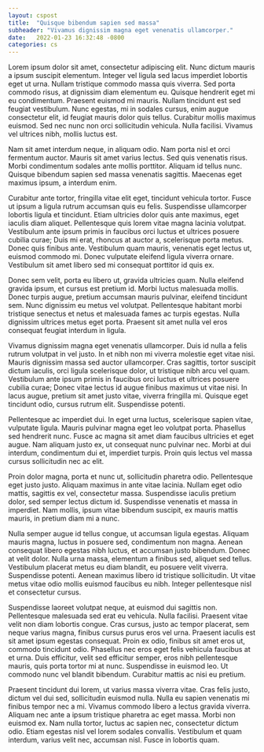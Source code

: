 ```yaml
---
layout: cspost
title:  "Quisque bibendum sapien sed massa"
subheader: "Vivamus dignissim magna eget venenatis ullamcorper."
date:   2022-01-23 16:32:48 -0800
categories: cs
---
```


Lorem ipsum dolor sit amet, consectetur adipiscing elit. Nunc dictum mauris a
ipsum suscipit elementum. Integer vel ligula sed lacus imperdiet lobortis eget
ut urna. Nullam tristique commodo massa quis viverra. Sed porta commodo risus,
at dignissim diam elementum eu. Quisque hendrerit eget mi eu condimentum.
Praesent euismod mi mauris. Nullam tincidunt est sed feugiat vestibulum. Nunc
egestas, mi in sodales cursus, enim augue consectetur elit, id feugiat mauris
dolor quis tellus. Curabitur mollis maximus euismod. Sed nec nunc non orci
sollicitudin vehicula. Nulla facilisi. Vivamus vel ultrices nibh, mollis luctus
est.

Nam sit amet interdum neque, in aliquam odio. Nam porta nisl et orci fermentum
auctor. Mauris sit amet varius lectus. Sed quis venenatis risus. Morbi
condimentum sodales ante mollis porttitor. Aliquam id tellus nunc. Quisque
bibendum sapien sed massa venenatis sagittis. Maecenas eget maximus ipsum, a
interdum enim.

Curabitur ante tortor, fringilla vitae elit eget, tincidunt vehicula tortor.
Fusce ut ipsum a ligula rutrum accumsan quis eu felis. Suspendisse ullamcorper
lobortis ligula et tincidunt. Etiam ultricies dolor quis ante maximus, eget
iaculis diam aliquet. Pellentesque quis lorem vitae magna lacinia volutpat.
Vestibulum ante ipsum primis in faucibus orci luctus et ultrices posuere cubilia
curae; Duis mi erat, rhoncus at auctor a, scelerisque porta metus. Donec quis
finibus ante. Vestibulum quam mauris, venenatis eget lectus ut, euismod commodo
mi. Donec vulputate eleifend ligula viverra ornare. Vestibulum sit amet libero
sed mi consequat porttitor id quis ex.

Donec sem velit, porta eu libero ut, gravida ultricies quam. Nulla eleifend
gravida ipsum, et cursus est pretium id. Morbi luctus malesuada mollis. Donec
turpis augue, pretium accumsan mauris pulvinar, eleifend tincidunt sem. Nunc
dignissim eu metus vel volutpat. Pellentesque habitant morbi tristique senectus
et netus et malesuada fames ac turpis egestas. Nulla dignissim ultrices metus
eget porta. Praesent sit amet nulla vel eros consequat feugiat interdum in
ligula.

Vivamus dignissim magna eget venenatis ullamcorper. Duis id nulla a felis rutrum
volutpat in vel justo. In et nibh non mi viverra molestie eget vitae nisi.
Mauris dignissim massa sed auctor ullamcorper. Cras sagittis, tortor suscipit
dictum iaculis, orci ligula scelerisque dolor, ut tristique nibh arcu vel quam.
Vestibulum ante ipsum primis in faucibus orci luctus et ultrices posuere cubilia
curae; Donec vitae lectus id augue finibus maximus ut vitae nisi. In lacus
augue, pretium sit amet justo vitae, viverra fringilla mi. Quisque eget
tincidunt odio, cursus rutrum elit. Suspendisse potenti.

Pellentesque ac imperdiet dui. In eget urna luctus, scelerisque sapien vitae,
vulputate ligula. Mauris pulvinar magna eget leo volutpat porta. Phasellus sed
hendrerit nunc. Fusce ac magna sit amet diam faucibus ultricies et eget augue.
Nam aliquam justo ex, ut consequat nunc pulvinar nec. Morbi at dui interdum,
condimentum dui et, imperdiet turpis. Proin quis lectus vel massa cursus
sollicitudin nec ac elit.

Proin dolor magna, porta et nunc ut, sollicitudin pharetra odio. Pellentesque
eget justo justo. Aliquam maximus in ante vitae lacinia. Nullam eget odio
mattis, sagittis ex vel, consectetur massa. Suspendisse iaculis pretium dolor,
sed semper lectus dictum id. Suspendisse venenatis et massa in imperdiet. Nam
mollis, ipsum vitae bibendum suscipit, ex mauris mattis mauris, in pretium diam
mi a nunc.

Nulla semper augue id tellus congue, ut accumsan ligula egestas. Aliquam mauris
magna, luctus in posuere sed, condimentum non magna. Aenean consequat libero
egestas nibh luctus, et accumsan justo bibendum. Donec at velit dolor. Nulla
urna massa, elementum a finibus sed, aliquet sed tellus. Vestibulum placerat
metus eu diam blandit, eu posuere velit viverra. Suspendisse potenti. Aenean
maximus libero id tristique sollicitudin. Ut vitae metus vitae odio mollis
euismod faucibus eu nibh. Integer pellentesque nisl et consectetur cursus.

Suspendisse laoreet volutpat neque, at euismod dui sagittis non. Pellentesque
malesuada sed erat eu vehicula. Nulla facilisi. Praesent vitae velit non diam
lobortis congue. Cras cursus, justo ac tempor placerat, sem neque varius magna,
finibus cursus purus eros vel urna. Praesent iaculis est sit amet ipsum egestas
consequat. Proin ex odio, finibus sit amet eros ut, commodo tincidunt odio.
Phasellus nec eros eget felis vehicula faucibus at et urna. Duis efficitur,
velit sed efficitur semper, eros nibh pellentesque mauris, quis porta tortor mi
at nunc. Suspendisse in euismod leo. Ut commodo nunc vel blandit bibendum.
Curabitur mattis ac nisi eu pretium.

Praesent tincidunt dui lorem, ut varius massa viverra vitae. Cras felis justo,
dictum vel dui sed, sollicitudin euismod nulla. Nulla eu sapien venenatis mi
finibus tempor nec a mi. Vivamus commodo libero a lectus gravida viverra.
Aliquam nec ante a ipsum tristique pharetra ac eget massa. Morbi non euismod ex.
Nam nulla tortor, luctus ac sapien nec, consectetur dictum odio. Etiam egestas
nisl vel lorem sodales convallis. Vestibulum et quam interdum, varius velit nec,
accumsan nisl. Fusce in lobortis quam.



